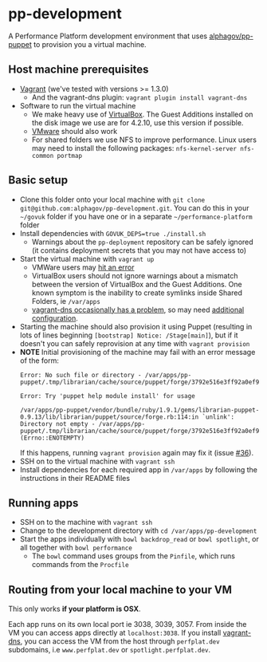 # pp-development

A Performance Platform development environment that uses [alphagov/pp-puppet](https://github.com/alphagov/pp-puppet) to provision you a virtual machine.

## Host machine prerequisites

- [Vagrant](http://www.vagrantup.com/) (we've tested with versions >= 1.3.0)
  - And the vagrant-dns plugin: `vagrant plugin install vagrant-dns`
- Software to run the virtual machine
  - We make heavy use of [VirtualBox](https://www.virtualbox.org/). The Guest Additions installed on the disk image we use are for 4.2.10, use this version if possible.
  - [VMware](http://www.vmware.com/uk/) should also work
  - For shared folders we use NFS to improve performance. Linux users may need to install the following packages: ``nfs-kernel-server nfs-common portmap``

## Basic setup

- Clone this folder onto your local machine with `git clone git@github.com:alphagov/pp-development.git`. You can do this in your `~/govuk` folder if you have one or in a separate `~/performance-platform` folder
- Install dependencies with `GOVUK_DEPS=true ./install.sh`
  - Warnings about the ``pp-deployment`` repository can be safely ignored (it contains deployment secrets that you may not have access to)
- Start the virtual machine with `vagrant up`
  - VMWare users may [hit an error](http://superuser.com/questions/511679/getting-an-error-trying-to-set-up-shared-folders-on-an-ubuntu-instance-of-vmware)
  - VirtualBox users should not ignore warnings about a mismatch between
    the version of VirtualBox and the Guest Additions. One known symptom is the
    inability to create symlinks inside Shared Folders, ie ``/var/apps``
  - [vagrant-dns occasionally has a problem](https://github.com/BerlinVagrant/vagrant-dns/issues/27#issuecomment-31514786), so may need [additional configuration](https://github.com/alphagov/gds-boxen/commit/a78bc9861f9fc303497d81d26ab652be41e646f5).
- Starting the machine should also provision it using Puppet (resulting in lots of lines beginning `[bootstrap] Notice: /Stage[main]`), but if it doesn't you can safely reprovision at any time with `vagrant provision`
- **NOTE**
  Initial provisioning of the machine may fail with an error message of the form:
  ```
  Error: No such file or directory - /var/apps/pp-puppet/.tmp/librarian/cache/source/puppet/forge/3792e516e3ff92a0ef9f5e827f8e76eb/smarchive/archive/version/7663d0c47292d3c50eb71d008ed8a340/archive/spec/fixtures/modules/archive/files

  Error: Try 'puppet help module install' for usage

  /var/apps/pp-puppet/vendor/bundle/ruby/1.9.1/gems/librarian-puppet-0.9.13/lib/librarian/puppet/source/forge.rb:114:in `unlink': Directory not empty - /var/apps/pp-puppet/.tmp/librarian/cache/source/puppet/forge/3792e516e3ff92a0ef9f5e827f8e76eb/smarchive/archive/version/7663d0c47292d3c50eb71d008ed8a340 (Errno::ENOTEMPTY)
  ```
  If this happens, running `vagrant provision` again may fix it (issue [#36](https://github.com/alphagov/pp-development/issues/36)).
- SSH on to the virtual machine with `vagrant ssh`
- Install dependencies for each required app in `/var/apps` by following the
  instructions in their README files

## Running apps

- SSH on to the machine with `vagrant ssh`
- Change to the development directory with `cd /var/apps/pp-development`
- Start the apps individually with `bowl backdrop_read` or `bowl spotlight`, or all together with
  `bowl performance`
  - The `bowl` command uses groups from the `Pinfile`, which runs commands from the `Procfile`

## Routing from your local machine to your VM

This only works **if your platform is OSX**.

Each app runs on its own local port ie 3038, 3039, 3057. From inside the VM you can access apps directly at `localhost:3038`. If you install [vagrant-dns](https://github.com/BerlinVagrant/vagrant-dns/), you can access the VM from the host through `perfplat.dev` subdomains, i.e `www.perfplat.dev` or `spotlight.perfplat.dev`.
